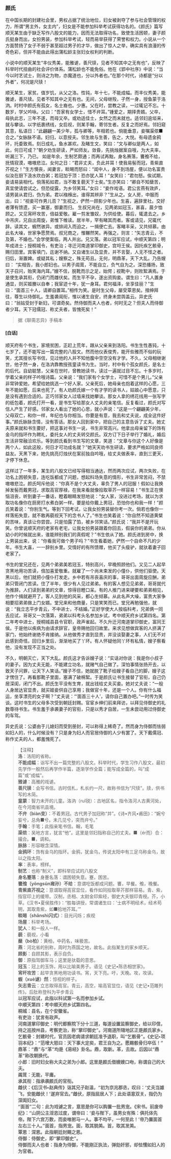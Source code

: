 <script type="text/javascript">
    var head = document.getElementsByTagName('head')[0];
    cssURL = '/public/liao.css';
    linkTag = document.createElement('link');
    linkTag.href = cssURL;
    linkTag.setAttribute('type','text/css');
    linkTag.setAttribute('rel','stylesheet');
    head.appendChild(linkTag);
</script>
### 颜氏

在中国长期的封建社会里，男权占据了统治地位，妇女被剥夺了参与社会管理的权力，所谓“男主外，女主内”，妇女是不能参加科举考试获得功名的。《颜氏》篇写顺天某生由于缺乏写作八股文的能力，因而无法取得功名，致使生活困顿，妻子颜氏挺身而出，女扮男装，参加科举考试，轻而易举获得了荣誉和权力。小说从一个方面赞扬了女子不弱于甚至超过男子的才华，做出了惊人之举，确实具有浪漫的传奇色彩，但并不能由此得出蒲松龄主张妇女权利的判断。

小说中的顺天某生“丰仪秀美，能雅谑，善尺牍，见者不知其中之无有也”，反映了科举时代扭曲的社会评价体系。蒲松龄也不能免俗。他在《郢中社序》中说：“当今以时艺试士，则诗之为物，亦魔道也，分以外者也。”在那个时代，诗都是“分以外者”，何况是尺牍！

顺天某生，家贫。值岁饥，从父之洛。性钝，年十七，不能成幅。而丰仪秀美，能雅谑，善尺牍。见者不知其中之无有也。无间，父母继殁，孑然一身，授鱼蒙于洛汭。时村中颜氏有孤女，名士裔也。少惠。父在时，尝教之读，一过辄记不忘。十数岁，学父吟咏。父曰：“吾家有女学士，惜不弁耳。”锺爱之，期择贵婿。父卒，母执此志，三年不遂，而母又卒。或劝适佳士，女然之而未就也。适邻妇逾垣来，就与攀谈。以字纸裹绣线，女启视，则某手翰，寄邻生者。反复之而好焉。邻妇窥其意，私语日：“此翩翩一美少年，孤与卿等，年相若也。倘能垂意，妾嘱渠侬■合之。”女脉脉不语。妇归，以意授夫。邻生故与生善，告之，大悦。有母遗金鸦环，托委致焉。刻日成礼，鱼水甚欢。及睹生文，笑曰：“文与卿似是两人，如此，何日可成？”朝夕劝生研读，严如师友。敛昏，先挑烛据案自哦，为大夫率，听漏三下，乃已。
如是年余，生制艺颇通；而再试再黜，身名赛落，饔飧不给，抚情寂漠，嗷嗷悲泣。女何之日：“君非丈夫，负此并耳！使我易髻而冠，青紫直芥视之！”生方懊丧，闻妻言，睒晹而怒曰：“闺中人，身不到场屋，便以功名富贵似汝在厨下汲水炊白粥；若冠加于顶：恐亦犹人耳！”女笑曰：“君勿怒。俟试期，妾请易装相代。倘落拓如君，当不敢复藐天下士矣。”生亦笑曰：“卿自不知蘖苦，真宜使请尝试之。但恐绽露，为乡邻笑耳。”女曰：“妾作戏语。君公言燕有效庐，请男装从君归，伪为弟。君以襁褓出，谁得其辨非？”生从之。女人房，中服而出，曰：“视妾可作男儿否？”生视之，俨然一顾影少年也。生喜，遍辞里社。交好者薄有馈遗，买一赢塞，御妻而归。
生叔兄尚在，见两弟如冠玉，甚喜，晨夕恤顾之。又见宵旰攻苦，倍益爱敬。雇一剪发雏奴，为供给使。暮后，辄遣去之。乡中吊庆，兄自出周旋，弟惟下帷读。居半年，罕有睹其而者。客或请见，兄辄代辞。读其文，蝦然骇异。或排闼入而迫之，一揖便亡去。客睹丰采，又共倾慕。由此名大噪，世家争愿赘焉。叔兄商之，惟冁然笑。再强之，则言：“矢志青云，不及第，不婚也。”会学使案临，两人并出。兄又落。弟以冠军应试，中顺天第四；明年成进士；授桐城令，有吏治；寻迁河南道掌印御史，宫埒王侯。因托疾乞骸骨，赐归田里。宾客填门，迄谢不纳。又自诸生以及显贵，并不言娶，人无不怪之者。归后，渐置婢。或疑其私；嫂察之，殊无苟且。无何，明鼎革，天下大乱。乃告嫂曰：
“实相告，我小郎妇也。以男子阘茸，不能自立，负气自为之。深恐播扬，致天子召问，贻笑海内耳。”嫂不信，脱靴而示之足，始愕；视靴中，则败絮满焉。于是使生承其衔，仍闭门而雌伏矣。而生平不孕，遂出资购妾。谓生曰：“凡人置身通显，则买姬媵以自奉；我宦迹十年，犹一身耳。君何福泽，坐享佳丽？”生曰：“面首三十人，请卿自置耳。”相传为笑。是时生父母，屡受覃恩矣。搢绅拜往，尊生以侍御礼。生羞袭闺衔，惟以诸生自安，终身未尝舆盖云。异史氏曰：“翁姑受封于新妇，可谓奇矣。然侍御而夫人也者，何时无之？但夫人而侍御者少耳。天下冠儒冠、称丈夫者，皆愧死矣！”

</section>

> 据《聊斋志异》手稿本

#### [白话]
<aside>

顺天府有个书生，家境贫困，正赶上荒年，跟从父亲来到洛阳。书生生性愚钝，十七岁了，还不能写出一篇完整的八股文。然而他仪表俊秀，能开些雅而不俗的玩笑，尤其擅长写书信，见过他的人并不知他腹中空空没有才学。不久，父母相继谢世，他孑然一身，在洛汭靠教授孩童读书为生。当时，村中有个孤女颜氏，是名士的后代。自幼聪慧，父亲在世时，曾教她读书，读过一遍就过目不忘。十多岁时，学着父亲的样子吟哦诗篇。父亲说：“我们家有个女学士，可惜不是个男儿。”父亲非常钟爱她，希望给她挑选一个好人家。父亲死后，她母亲也抱着这样的心愿，三年不能如愿，后来也死了。有人劝颜氏嫁一个有才学的读书人，姑娘心中愿意，只是没有遇到合适的。正巧邻家女人过墙来找她攀谈。那女人拿的绣花线用一张写字的纸包着，颜氏打开一看，是书生写给那女人丈夫的亲笔信。反复看过，颜氏对写信人产生了好感。邻家女人看出了她的心思，就小声说：“这是一个翩翩美少年，父母双亡，和你一样，年纪也与你相当。你要是有意，我去和丈夫说，成全这件好事。”颜氏脉脉含情，没有答话。那女人回到家中，把自己的主意告诉了丈夫。她丈夫原来就和书生要好，把这事对书生一说，书生非常高兴。他拿出母亲留下的饰有金乌的指环作为聘礼，委托女人的丈夫转交颜氏。双方订下日子举行了婚礼，婚后生活非常融洽欢乐。等到颜氏看到书生写的文章，笑道：“文章与你这个人好像是两个人，如此这般，何日才可功成名就？”她天天劝书生研读，要求严格如同良师益友。天黑下来，她先挑亮灯烛伏在案前独自吟哦，给丈夫做表率，直到三更天，才停下休息。

这样过了一年多，某生的八股文已经写得相当通达，然而两次应试，两次失败，在功名上困顿失意，连吃饭都成了问题，想起科场失意的情形，书生非常苦闷，不禁嗷嗷悲泣。颜氏呵斥他说：“你真不是个大丈夫，辜负了男人的冠服！假如让我换掉发髻而戴男冠，求取高官厚禄，在我来看就像拾取草芥一样容易！”书生正在懊恼沮丧，听到妻子一番话，瞪着眼睛发怒地说：“女人家，没进过考场，就以为求取功名像你在厨房打水煮白粥一样。要是给你戴上男冠，恐怕你也和我一样！”颜氏笑着说：“你别生气。等到下回考试，让我女扮男装替你考一次。倘若也像你一样落拓失意，就不敢再藐视天下的念书人了。”书生也笑着说：“你自然不知道黄檗的苦味，真该让你尝尝。只是怕露了馅，被乡邻笑话。”颜氏说：“我并不是开玩笑。你曾说顺天府的老家有老宅，让我女扮男装跟着你回去，假装你的弟弟。你从幼小的时候就出来，谁能辨别我们的真假呢？”书生依从了她。颜氏进到房中，换上男装出来，说：“你看我可做个男子吗？”书生看着她，俨然一个自命不凡的少年。书生大喜，一一辞别乡里。交情好的有所馈赠，他买了头瘦驴，就驮着妻子回老家了。

书生的堂兄还在，见两个弟弟美若冠玉，特别高兴，早晚照顾他们。又见二人起早贪黑地用功苦读，倍加喜爱敬重。就雇了一个尚未束发的小僮仆，供他们驱使。天黑以后，他们就把小僮仆打发走。乡中若有吊丧喜庆的事，哥哥出面周旋应酬，弟弟只管闭门苦读。住了半年，很少有人见过弟弟。有的客人想见见弟弟，哥哥就代为推辞。人们读到弟弟的文章，惊得目瞪口呆。有的人推门进来硬要和弟弟相见，他作个揖就避开了。客人见到他的风采，都心生倾慕。从此名声大噪，富贵大家争相要招弟弟做上门女婿。堂兄来和他商量，只是笑笑而已。堂兄再勉强他，就说：“我立志平步青云，不中进士，不结婚。”正好学使大人按临科考，兄弟俩一同去应试，哥哥又一次落第，弟弟以科考头名参加乡试，考中顺天府乡试第四名。第二年考中进士，授桐城县县令官职，政声雀起。不久升迁河南道掌印御史，富同王侯。于是他以疾病为由请求辞官，皇帝赐他回归故里。来求见想做宾客的人挤满了家门，他始终谢绝不肯接纳。从他做秀才直到显贵，并没谈娶妻之事，人们无不对此感到奇怪。回归乡里后，渐渐地买了丫环。有人怀疑他同丫环有私情，嫂子察看他，没有发现不正当之处。

不久，明朝灭亡，天下大乱。颜氏这才告诉嫂子说：“实话对你说：我是你小叔子的妻子。因为丈夫无能，不能建立功名，就赌气自己做了。深怕事情张扬开去，以致天子问罪，让天下人笑话。”嫂子不信，她就脱了靴子给嫂子看自己的脚，嫂子这才愣住了。再看那靴子里面，塞满了破棉絮。于是颜氏让书生接替了官衔，自己仍居深闺，闭门不出。颜氏生平没有生育，就出钱给丈夫买妾。她对丈夫说：“一般人身居达官显贵，就买姬妾供自己享用；我做官十年，还是一个人。你有什么福运，坐享漂亮的女子啊？”丈夫说：“‘面首三十人’，请你自己置办吧。”一时传为笑谈。这时书生的父母多次受到朝廷封赐。官宦乡绅们前来拜访，以拜见侍御史的礼数尊待书生。书生羞于承袭妻子的官衔，只是以秀才自居，一生未尝动用过侍御史的车驾。

异史氏说：公婆由于儿媳妇而受到册封，可以称得上稀奇了。然而身为侍御而怯弱如妇人的，什么时候没有？只是身为妇人而官居侍御的人少有罢了。天下戴儒冠、称作丈夫的人，都羞愧死了。

</aside>

> 【注释】  
<b>洛</b>：洛阳的省称。  
<b>不能成幅</b>：诣写不出一篇完整的八股文。科举时代，学生习作八股文，最初先学作一殷然后再学作半篇，逐渐学作全篇；能写成全篇的，叫“成篇”或“成幅”。  
<b>雅谑</b>：高雅的戏谑。  
<b>善尺牍</b>：会写书信。古时信札，札长约一尺，故称书信为“尺牍”。牍，供书写的木简。  
<b>童蒙</b>：智力未开的儿童。洛汭（ruǐ锐）：古地区名，指令洛河人古黄河处，在今河南省巩县境。  
<b>不弁（biàn变）</b>：不着男冠。古代男子加冠称“并”。《诗•齐风•甫田》：“婉兮妄兮，总角■兮。未几见兮，突而弁兮。”  
<b>手翰</b>：手笔；此指亲笔书信。翰，毛笔  
<b>渠侬</b>：吴地方言，犹言“他”。这里是邻妇指称自己的丈夫。■（ér而）合：撮合。■，调和。  
<b>脉脉</b>：形容眼含深情。  
<b>金鸦环</b>：饰有金乌的指环。金鸦，犹金乌，传说太阳中有三足乌称金乌，故以之指太阳。  
<b>率</b>：表率，榜样。  
<b>制艺</b>：也称“制义”，即科举应试的八股文  
<b>身名蹇落</b>：身蹇名落：谓困顿失意。蹇，困苦。  
<b>饔飧（yōngsūn雍孙）不给</b>：意谓吃饭都成问题。饔，早餐。飧，晚餐。  
<b>青紫直芥视之</b>：意谓取得高官显位，看作如同拾取草芥那样容易。青、紫，指官印上的缓带。汉制，丞相、太尉金印紫经，御史大夫银印青绶。芥，小草。《汉书•夏侯胜传》：“胜每讲授，常谓诸生曰：‘士病不明经术，经术苟明，其取青紫，如■拾地芥耳。’”  
<b>睒晹（shǎnshì闪式）</b>：目光闪烁；疾视  
<b>场屋</b>：科举考场。  
<b>犹人</b>：和一般人一样。  
<b>藐</b>：藐视，小看  
<b>蘖（bò柏）</b>：黄柏，中药名，味极苦。  
<b>燕</b>：河北省的别称，周时为燕国之地，故名。此指某生的家乡顺天。  
<b>顾影</b>：自顾其影，表示自负。  
<b>御</b>：原指驾御车马；这里是驮载的意思。  
<b>冠玉</b>：冠上的玉饰，用以比喻美男子。语见《史记•陈丞相世家》。  
<b>宵旰攻苦</b>：起早贪黑地用功读书。宵，天下亮。吁，天晚。攻，攻读。  
<b>蝦（xuè谑）然</b>：惊视的样子。  
<b>矢志青云</b>：立志取得高官。青云，高空，喻高官显位，语见《史记•范雎列传》。后肚称登科为平步青云  
<b>以冠军应试，此指以科试第一名而参加乡试。  
<b>中顺天第四</b>：考中顺天府乡试第四名。  
<b>桐城</b>：县名，在个安徽省。  
<b>有吏治</b>：犹言有政声。  
<b>河南道掌印御史</b>：明代都察院下分十三道，每道设置监察御史，给以印信，持之巡按州县，考察吏治，称“掌印御史”。河南道所辖地区正是颜氏家乡。  
<b>乞骸骨</b>：封建时代，官员因老病请求朝廷准予退职，叫“乞骸骨”。《史记•项羽本纪》：“范增大怒曰：天下事大定矣，君王自为之。愿赐骸骨归卒伍！”  
<b>鼎革</b>：“鼎”与“革”均是《易经》卦名。鼎，取新。革，去故。后因以“鼎革”称改朝换代。  
<b>小郎</b>：旧时妇女称大夫之弟为小郎。这里是颜氏借嫂嫂口吻，称谓自己的大夫。  
<b>阘茸</b>：无能，平庸。  
<b>承其衔</b>：指承袭颜氏的官衔。  
<b>雌伏</b>：《后汉书•赵典传》诣其兄子赵温，“初为京兆郡丞，叹曰：‘丈夫当雄飞，安能雌伏！’遂弃官去。”雌伏，原指屈居人下；此处语意双关，指仍为深闺妇女。  
<b>“面首”二句</b>：此为戏谑之言，意思是你可以购置一批男宠。《宋书。前废帝纪》：“山阴公主淫恣过度，谓帝曰：‘妾与陛下，虽男女有殊：俱托体先帝。陛下六宫万数，而妾唯驸马一人。事不均平，一何至此！’帝乃置面首左右三十人。”面首，指男宠。面，取其貌美。首，取其发美。  
<b>覃恩</b>：深恩。此指朝廷封赐之恩。  
<b>侍御</b>：侍御史，即“掌印御史”。  
<b>侍御而夫人也者</b>：指身为侍御，不能刚正执法，弹劾奸邪，却怯懦如妇人的为官者。  
